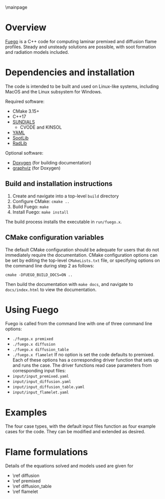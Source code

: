 
\mainpage

<!-- #################################################################### -->

# Overview

[Fuego](https://github.com/BYUignite/fuego.git) is a C++ code for computing laminar premixed and diffusion flame profiles. Steady and unsteady solutions are possible, with soot formation and radiation models included.

# Dependencies and installation

The code is intended to be built and used on Linux-like systems, including MacOS and the Linux subsystem for Windows.

Required software:
* CMake 3.15+
* C++17
* [SUNDIALS](https://computing.llnl.gov/projects/sundials)
    * CVODE and KINSOL
* [YAML](https://github.com/jbeder/yaml-cpp)
* [SootLib](https://github.com/BYUignite/sootlib)
* [RadLib](https://github.com/BYUignite/radlib)

Optional software:
* [Doxygen](https://www.doxygen.nl/) (for building documentation)
* [graphviz](https://graphviz.org/download/) (for Doxygen)

## Build and installation instructions
1. Create and navigate into a top-level `build` directory
2. Configure CMake: `cmake ..`
3. Build Fuego: `make`
4. Install Fuego: `make install`

The build process installs the executable in `run/fuego.x`.

## CMake configuration variables
The default CMake configuration should be adequate for users that do not immediately require the documentation. CMake configuration options can be set by editing the top-level `CMakeLists.txt` file, or specifying options on the command line during step 2 as follows:
```
cmake -DFUEGO_BUILD_DOCS=ON ..
```
Then build the documentation with `make docs`, and navigate to `docs/index.html` to view the documentation.

# Using Fuego

Fuego is called from the command line with one of three command line options:
* `./fuego.x premixed`
* `./fuego.x diffusion`
* `./fuego.x diffusion_table`
* `./fuego.x flamelet`
If no option is set the code defaults to premixed. Each of these options has a corresponding driver function that sets up and runs the case. The driver functions read case parameters from corresponding input files:
* `input/input_premixed.yaml`
* `input/input_diffusion.yaml`
* `input/input_diffusion_table.yaml`
* `input/input_flamelet.yaml`

# Examples

The four case types, with the default input files function as four example cases for the code. They can be modified and extended as desired.

# Flame formulations

Details of the equations solved and models used are given for 
* \ref diffusion
* \ref premixed 
* \ref diffusion_table
* \ref flamelet



